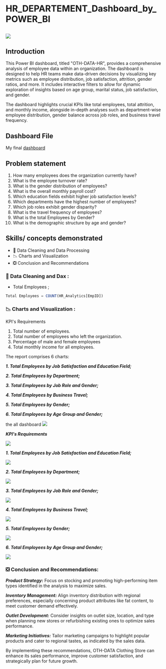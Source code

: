 # HR_DEPARTEMENT_Dashboard_by_POWER_BI

![](https://github.com/Othmane-data/HR_DEPARTEMENT_Dashboard_by_POWER_BI/blob/main/HR-data-oth.pbix)
---
## Introduction

This Power BI dashboard, titled "OTH-DATA-HR", provides a comprehensive analysis of employee data within an organization. The dashboard is designed to help HR teams make data-driven decisions by visualizing key metrics such as employee distribution, job satisfaction, attrition, gender ratios, and more. It includes interactive filters to allow for dynamic exploration of insights based on age group, marital status, job satisfaction, and gender.

The dashboard highlights crucial KPIs like total employees, total attrition, and monthly income, alongside in-depth analyses such as department-wise employee distribution, gender balance across job roles, and business travel frequency.

## Dashboard File

My final [dashboard](oth-data-hrr.pdf)

## Problem statement

1. How many employees does the organization currently have?
2. What is the employee turnover rate?
3. What is the gender distribution of employees?
4. What is the overall monthly payroll cost?
5. Which education fields exhibit higher job satisfaction levels?
6. Which departments have the highest number of employees? 
7. Which job roles exhibit gender disparity?
8. What is the travel frequency of employees?
9. What is the total Employees by Gender?
10. What is the demographic structure by age and gender? 

## Skills/ concepts demonstrated

- 🧮 Data Cleaning and Data Processing
- 📉 Charts and Visualization
- ❎ Conclusion and Recommendations

### 🧮 Data Cleaning and Dax :

- Total Employees ;
```sql
Total Employees = COUNT(HR_Analytics[EmpID])

```

### 📉 Charts and Visualization :

KPI's Requirements
1.	Total number of employees.
2.	Total number of employees who left the organization.
3.	Percentage of male and female employees
4.	Total monthly income for all employees.


The report comprises 6 charts:

___1. Total Employees by Job Satisfaction and Education Field;___


___2. Total Employees by Department;___


___3. Total Employees by Job Role and Gender;___


___4. Total Employees by Business Travel;___


___5. Total Employees by Gender;___


___6. Total Employees by Age Group and Gender;___



 the all dashboard ![](hr_dashboard.PNG)

___KPI's Requirements___

![](hr-keys.PNG)

___1. Total Employees by Job Satisfaction and Education Field;___

![](total_emp_by_job_satisfaction.PNG)

___2. Total Employees by Department;___

![](total_emp_by_departement.PNG)


___3. Total Employees by Job Role and Gender;___

![](total_emp_by_jobrole_gender.PNG)


___4. Total Employees by Business Travel;___

![](total_emp_by_business_travel.PNG)


___5. Total Employees by Gender;___

![](total_emp_by_gender.PNG)


___6. Total Employees by Age Group and Gender;___

![](total_emp_by_agegroup_gender.PNG)


### ❎ Conclusion and Recommendations:

___Product Strategy:___ Focus on stocking and promoting high-performing item types identified in the analysis to maximize sales.


___Inventory Management:___ Align inventory distribution with regional preferences, especially concerning product attributes like fat content, to meet customer demand effectively.


___Outlet Development:___ Consider insights on outlet size, location, and type when planning new stores or refurbishing existing ones to optimize sales performance.


___Marketing Initiatives:___ Tailor marketing campaigns to highlight popular products and cater to regional tastes, as indicated by the sales data.



By implementing these recommendations, OTH-DATA Clothing Store can enhance its sales performance, improve customer satisfaction, and strategically plan for future growth.
